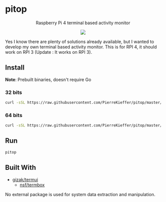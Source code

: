 # pitop 
<div align="center">

Raspberry Pi 4 terminal based activity monitor


<img src="./assets/pitop.gif" />


</div>


Yes I know there are plenty of solutions already available, but I wanted to develop my own terminal based activity monitor.
This is for RPI 4, it should work on RPI 3 (Update : It works on RPI 3). 


## Install 

**Note**: Prebuilt binaries, doesn't require Go

### 32 bits 
```bash 
curl -sSL https://raw.githubusercontent.com/PierreKieffer/pitop/master/install/install_pitop32.sh | bash
```
### 64 bits 
```bash 
curl -sSL https://raw.githubusercontent.com/PierreKieffer/pitop/master/install/install_pitop64.sh | bash
```

## Run 
```bash
pitop
```
## Built With

- [gizak/termui](https://github.com/gizak/termui)
  - [nsf/termbox](https://github.com/nsf/termbox-go)

No external package is used for system data extraction and manipulation. 




